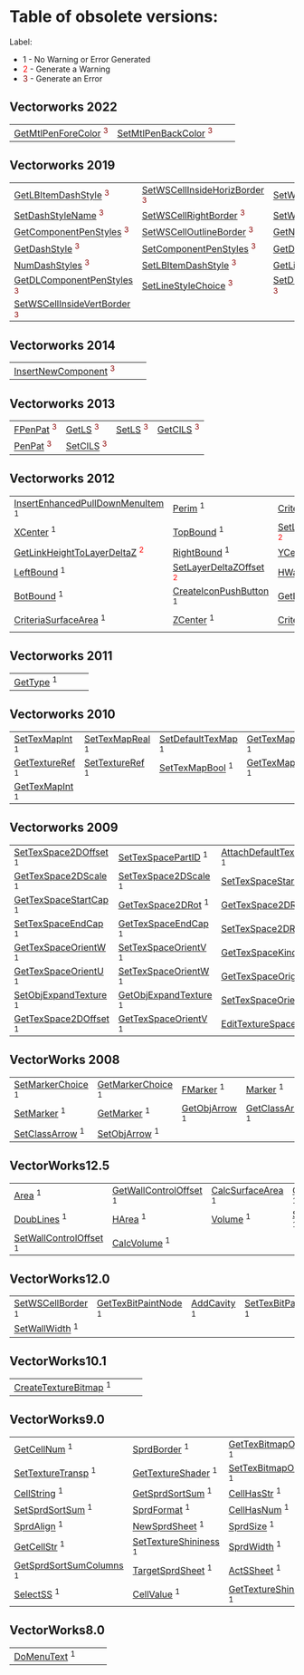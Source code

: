 # Table of obsolete versions:

Label:
* <span>1</span> - No Warning or Error Generated
* <span style='color:red'>2</span> - Generate a Warning
* <span style='color:darkred'>3</span> - Generate an Error

## Vectorworks 2022
|    |    |    |    |
|---|---|---|---|
|[GetMtlPenForeColor](pages/../../FunctionGetMtlPenForeColorference/Functions/pages/GetMtlPenForeColor.md) <span style='color:darkred'><sup>3</sup></span>|[SetMtlPenBackColor](pages/../../FunctionSetMtlPenBackColorference/Functions/pages/SetMtlPenBackColor.md) <span style='color:darkred'><sup>3</sup></span>|    |    |

## Vectorworks 2019
|    |    |    |    |
|---|---|---|---|
|[GetLBItemDashStyle](pages/../../FunctionGetLBItemDashStyleference/Functions/pages/GetLBItemDashStyle.md) <span style='color:darkred'><sup>3</sup></span>|[SetWSCellInsideHorizBorder](pages/../../FunctionSetWSCellInsideHorizBorderference/Functions/pages/SetWSCellInsideHorizBorder.md) <span style='color:darkred'><sup>3</sup></span>|[SetWSCellTopBorder](pages/../../FunctionSetWSCellTopBorderference/Functions/pages/SetWSCellTopBorder.md) <span style='color:darkred'><sup>3</sup></span>|[InsertNewDLComponent](pages/../../FunctionInsertNewDLComponentference/Functions/pages/InsertNewDLComponent.md) <span style='color:darkred'><sup>3</sup></span>|
|[SetDashStyleName](pages/../../FunctionSetDashStyleNameference/Functions/pages/SetDashStyleName.md) <span style='color:darkred'><sup>3</sup></span>|[SetWSCellRightBorder](pages/../../FunctionSetWSCellRightBorderference/Functions/pages/SetWSCellRightBorder.md) <span style='color:darkred'><sup>3</sup></span>|[SetWSCellBottomBorder](pages/../../FunctionSetWSCellBottomBorderference/Functions/pages/SetWSCellBottomBorder.md) <span style='color:darkred'><sup>3</sup></span>|[SetWSCellLeftBorder](pages/../../FunctionSetWSCellLeftBorderference/Functions/pages/SetWSCellLeftBorder.md) <span style='color:darkred'><sup>3</sup></span>|
|[GetComponentPenStyles](pages/../../FunctionGetComponentPenStylesference/Functions/pages/GetComponentPenStyles.md) <span style='color:darkred'><sup>3</sup></span>|[SetWSCellOutlineBorder](pages/../../FunctionSetWSCellOutlineBorderference/Functions/pages/SetWSCellOutlineBorder.md) <span style='color:darkred'><sup>3</sup></span>|[GetNumDashDataPairs](pages/../../FunctionGetNumDashDataPairsference/Functions/pages/GetNumDashDataPairs.md) <span style='color:darkred'><sup>3</sup></span>|[GetLineStyleChoice](pages/../../FunctionGetLineStyleChoiceference/Functions/pages/GetLineStyleChoice.md) <span style='color:darkred'><sup>3</sup></span>|
|[GetDashStyle](pages/../../FunctionGetDashStyleference/Functions/pages/GetDashStyle.md) <span style='color:darkred'><sup>3</sup></span>|[SetComponentPenStyles](pages/../../FunctionSetComponentPenStylesference/Functions/pages/SetComponentPenStyles.md) <span style='color:darkred'><sup>3</sup></span>|[GetDashDataValPairAt](pages/../../FunctionGetDashDataValPairAtference/Functions/pages/GetDashDataValPairAt.md) <span style='color:darkred'><sup>3</sup></span>|[GetDashStyleName](pages/../../FunctionGetDashStyleNameference/Functions/pages/GetDashStyleName.md) <span style='color:darkred'><sup>3</sup></span>|
|[NumDashStyles](pages/../../FunctionNumDashStylesference/Functions/pages/NumDashStyles.md) <span style='color:darkred'><sup>3</sup></span>|[SetLBItemDashStyle](pages/../../FunctionSetLBItemDashStyleference/Functions/pages/SetLBItemDashStyle.md) <span style='color:darkred'><sup>3</sup></span>|[GetLineAttributeData](pages/../../FunctionGetLineAttributeDataference/Functions/pages/GetLineAttributeData.md) <span style='color:darkred'><sup>3</sup></span>|[SetLineAttributeData](pages/../../FunctionSetLineAttributeDataference/Functions/pages/SetLineAttributeData.md) <span style='color:darkred'><sup>3</sup></span>|
|[GetDLComponentPenStyles](pages/../../FunctionGetDLComponentPenStylesference/Functions/pages/GetDLComponentPenStyles.md) <span style='color:darkred'><sup>3</sup></span>|[SetLineStyleChoice](pages/../../FunctionSetLineStyleChoiceference/Functions/pages/SetLineStyleChoice.md) <span style='color:darkred'><sup>3</sup></span>|[SetDLComponentPenStyles](pages/../../FunctionSetDLComponentPenStylesference/Functions/pages/SetDLComponentPenStyles.md) <span style='color:darkred'><sup>3</sup></span>|[GetDashStyleIndex](pages/../../FunctionGetDashStyleIndexference/Functions/pages/GetDashStyleIndex.md) <span style='color:darkred'><sup>3</sup></span>|
|[SetWSCellInsideVertBorder](pages/../../FunctionSetWSCellInsideVertBorderference/Functions/pages/SetWSCellInsideVertBorder.md) <span style='color:darkred'><sup>3</sup></span>|    |    |    |

## Vectorworks 2014
|    |    |    |    |
|---|---|---|---|
|[InsertNewComponent](pages/../../FunctionInsertNewComponentference/Functions/pages/InsertNewComponent.md) <span style='color:darkred'><sup>3</sup></span>|    |    |    |

## Vectorworks 2013
|    |    |    |    |
|---|---|---|---|
|[FPenPat](pages/../../FunctionFPenPatference/Functions/pages/FPenPat.md) <span style='color:darkred'><sup>3</sup></span>|[GetLS](pages/../../FunctionGetLSference/Functions/pages/GetLS.md) <span style='color:darkred'><sup>3</sup></span>|[SetLS](pages/../../FunctionSetLSference/Functions/pages/SetLS.md) <span style='color:darkred'><sup>3</sup></span>|[GetClLS](pages/../../FunctionGetClLSference/Functions/pages/GetClLS.md) <span style='color:darkred'><sup>3</sup></span>|
|[PenPat](pages/../../FunctionPenPatference/Functions/pages/PenPat.md) <span style='color:darkred'><sup>3</sup></span>|[SetClLS](pages/../../FunctionSetClLSference/Functions/pages/SetClLS.md) <span style='color:darkred'><sup>3</sup></span>|    |    |

## Vectorworks 2012
|    |    |    |    |
|---|---|---|---|
|[InsertEnhancedPullDownMenuItem](pages/../../FunctionInsertEnhancedPullDownMenuItemference/Functions/pages/InsertEnhancedPullDownMenuItem.md) <span><sup>1</sup></span>|[Perim](pages/../../FunctionPerimference/Functions/pages/Perim.md) <span><sup>1</sup></span>|[CriteriaArea](pages/../../FunctionCriteriaAreaference/Functions/pages/CriteriaArea.md) <span><sup>1</sup></span>|[WallHeight](pages/../../FunctionWallHeightference/Functions/pages/WallHeight.md) <span style='color:red'><sup>2</sup></span>|
|[XCenter](pages/../../FunctionXCenterference/Functions/pages/XCenter.md) <span><sup>1</sup></span>|[TopBound](pages/../../FunctionTopBoundference/Functions/pages/TopBound.md) <span><sup>1</sup></span>|[SetLinkHeightToLayerDeltaZ](pages/../../FunctionSetLinkHeightToLayerDeltaZference/Functions/pages/SetLinkHeightToLayerDeltaZ.md) <span style='color:red'><sup>2</sup></span>|[SetLBMultImageIndexes](pages/../../FunctionSetLBMultImageIndexesference/Functions/pages/SetLBMultImageIndexes.md) <span><sup>1</sup></span>|
|[GetLinkHeightToLayerDeltaZ](pages/../../FunctionGetLinkHeightToLayerDeltaZference/Functions/pages/GetLinkHeightToLayerDeltaZ.md) <span style='color:red'><sup>2</sup></span>|[RightBound](pages/../../FunctionRightBoundference/Functions/pages/RightBound.md) <span><sup>1</sup></span>|[YCenter](pages/../../FunctionYCenterference/Functions/pages/YCenter.md) <span><sup>1</sup></span>|[Length](pages/../../FunctionLengthference/Functions/pages/Length.md) <span><sup>1</sup></span>|
|[LeftBound](pages/../../FunctionLeftBoundference/Functions/pages/LeftBound.md) <span><sup>1</sup></span>|[SetLayerDeltaZOffset](pages/../../FunctionSetLayerDeltaZOffsetference/Functions/pages/SetLayerDeltaZOffset.md) <span style='color:red'><sup>2</sup></span>|[HWallHeight](pages/../../FunctionHWallHeightference/Functions/pages/HWallHeight.md) <span style='color:red'><sup>2</sup></span>|[AddLBImage](pages/../../FunctionAddLBImageference/Functions/pages/AddLBImage.md) <span><sup>1</sup></span>|
|[BotBound](pages/../../FunctionBotBoundference/Functions/pages/BotBound.md) <span><sup>1</sup></span>|[CreateIconPushButton](pages/../../FunctionCreateIconPushButtonference/Functions/pages/CreateIconPushButton.md) <span><sup>1</sup></span>|[GetLayerDeltaZOffset](pages/../../FunctionGetLayerDeltaZOffsetference/Functions/pages/GetLayerDeltaZOffset.md) <span style='color:red'><sup>2</sup></span>|[SetWallHeights](pages/../../FunctionSetWallHeightsference/Functions/pages/SetWallHeights.md) <span style='color:red'><sup>2</sup></span>|
|[CriteriaSurfaceArea](pages/../../FunctionCriteriaSurfaceAreaference/Functions/pages/CriteriaSurfaceArea.md) <span><sup>1</sup></span>|[ZCenter](pages/../../FunctionZCenterference/Functions/pages/ZCenter.md) <span><sup>1</sup></span>|[CriteriaVolume](pages/../../FunctionCriteriaVolumeference/Functions/pages/CriteriaVolume.md) <span><sup>1</sup></span>|[InsertProposedClassOrLayerItem](pages/../../FunctionInsertProposedClassOrLayerItemference/Functions/pages/InsertProposedClassOrLayerItem.md) <span><sup>1</sup></span>|

## Vectorworks 2011
|    |    |    |    |
|---|---|---|---|
|[GetType](pages/../../FunctionGetTypeference/Functions/pages/GetType.md) <span><sup>1</sup></span>|    |    |    |

## Vectorworks 2010
|    |    |    |    |
|---|---|---|---|
|[SetTexMapInt](pages/../../FunctionSetTexMapIntference/Functions/pages/SetTexMapInt.md) <span><sup>1</sup></span>|[SetTexMapReal](pages/../../FunctionSetTexMapRealference/Functions/pages/SetTexMapReal.md) <span><sup>1</sup></span>|[SetDefaultTexMap](pages/../../FunctionSetDefaultTexMapference/Functions/pages/SetDefaultTexMap.md) <span><sup>1</sup></span>|[GetTexMapReal](pages/../../FunctionGetTexMapRealference/Functions/pages/GetTexMapReal.md) <span><sup>1</sup></span>|
|[GetTextureRef](pages/../../FunctionGetTextureRefference/Functions/pages/GetTextureRef.md) <span><sup>1</sup></span>|[SetTextureRef](pages/../../FunctionSetTextureRefference/Functions/pages/SetTextureRef.md) <span><sup>1</sup></span>|[SetTexMapBool](pages/../../FunctionSetTexMapBoolference/Functions/pages/SetTexMapBool.md) <span><sup>1</sup></span>|[GetTexMapBool](pages/../../FunctionGetTexMapBoolference/Functions/pages/GetTexMapBool.md) <span><sup>1</sup></span>|
|[GetTexMapInt](pages/../../FunctionGetTexMapIntference/Functions/pages/GetTexMapInt.md) <span><sup>1</sup></span>|    |    |    |

## Vectorworks 2009
|    |    |    |    |
|---|---|---|---|
|[SetTexSpace2DOffset](pages/../../FunctionSetTexSpace2DOffsetference/Functions/pages/SetTexSpace2DOffset.md) <span><sup>1</sup></span>|[SetTexSpacePartID](pages/../../FunctionSetTexSpacePartIDference/Functions/pages/SetTexSpacePartID.md) <span><sup>1</sup></span>|[AttachDefaultTextureSpace](pages/../../FunctionAttachDefaultTextureSpaceference/Functions/pages/AttachDefaultTextureSpace.md) <span><sup>1</sup></span>|[GetTextureSpace](pages/../../FunctionGetTextureSpaceference/Functions/pages/GetTextureSpace.md) <span><sup>1</sup></span>|
|[GetTexSpace2DScale](pages/../../FunctionGetTexSpace2DScaleference/Functions/pages/GetTexSpace2DScale.md) <span><sup>1</sup></span>|[SetTexSpace2DScale](pages/../../FunctionSetTexSpace2DScaleference/Functions/pages/SetTexSpace2DScale.md) <span><sup>1</sup></span>|[SetTexSpaceStartCap](pages/../../FunctionSetTexSpaceStartCapference/Functions/pages/SetTexSpaceStartCap.md) <span><sup>1</sup></span>|[GetTexSpacePartID](pages/../../FunctionGetTexSpacePartIDference/Functions/pages/GetTexSpacePartID.md) <span><sup>1</sup></span>|
|[GetTexSpaceStartCap](pages/../../FunctionGetTexSpaceStartCapference/Functions/pages/GetTexSpaceStartCap.md) <span><sup>1</sup></span>|[GetTexSpace2DRot](pages/../../FunctionGetTexSpace2DRotference/Functions/pages/GetTexSpace2DRot.md) <span><sup>1</sup></span>|[GetTexSpace2DRadius](pages/../../FunctionGetTexSpace2DRadiusference/Functions/pages/GetTexSpace2DRadius.md) <span><sup>1</sup></span>|[SetTexSpace2DRadius](pages/../../FunctionSetTexSpace2DRadiusference/Functions/pages/SetTexSpace2DRadius.md) <span><sup>1</sup></span>|
|[SetTexSpaceEndCap](pages/../../FunctionSetTexSpaceEndCapference/Functions/pages/SetTexSpaceEndCap.md) <span><sup>1</sup></span>|[GetTexSpaceEndCap](pages/../../FunctionGetTexSpaceEndCapference/Functions/pages/GetTexSpaceEndCap.md) <span><sup>1</sup></span>|[SetTexSpace2DRot](pages/../../FunctionSetTexSpace2DRotference/Functions/pages/SetTexSpace2DRot.md) <span><sup>1</sup></span>|[DeleteTextureSpace](pages/../../FunctionDeleteTextureSpaceference/Functions/pages/DeleteTextureSpace.md) <span><sup>1</sup></span>|
|[GetTexSpaceOrientW](pages/../../FunctionGetTexSpaceOrientWference/Functions/pages/GetTexSpaceOrientW.md) <span><sup>1</sup></span>|[SetTexSpaceOrientV](pages/../../FunctionSetTexSpaceOrientVference/Functions/pages/SetTexSpaceOrientV.md) <span><sup>1</sup></span>|[GetTexSpaceKind](pages/../../FunctionGetTexSpaceKindference/Functions/pages/GetTexSpaceKind.md) <span><sup>1</sup></span>|[SetTexSpaceKind](pages/../../FunctionSetTexSpaceKindference/Functions/pages/SetTexSpaceKind.md) <span><sup>1</sup></span>|
|[GetTexSpaceOrientU](pages/../../FunctionGetTexSpaceOrientUference/Functions/pages/GetTexSpaceOrientU.md) <span><sup>1</sup></span>|[SetTexSpaceOrientW](pages/../../FunctionSetTexSpaceOrientWference/Functions/pages/SetTexSpaceOrientW.md) <span><sup>1</sup></span>|[GetTexSpaceOrigin](pages/../../FunctionGetTexSpaceOriginference/Functions/pages/GetTexSpaceOrigin.md) <span><sup>1</sup></span>|[SetTexSpaceOrigin](pages/../../FunctionSetTexSpaceOriginference/Functions/pages/SetTexSpaceOrigin.md) <span><sup>1</sup></span>|
|[SetObjExpandTexture](pages/../../FunctionSetObjExpandTextureference/Functions/pages/SetObjExpandTexture.md) <span><sup>1</sup></span>|[GetObjExpandTexture](pages/../../FunctionGetObjExpandTextureference/Functions/pages/GetObjExpandTexture.md) <span><sup>1</sup></span>|[SetTexSpaceOrientU](pages/../../FunctionSetTexSpaceOrientUference/Functions/pages/SetTexSpaceOrientU.md) <span><sup>1</sup></span>|[SetDefaultTextureSpace](pages/../../FunctionSetDefaultTextureSpaceference/Functions/pages/SetDefaultTextureSpace.md) <span><sup>1</sup></span>|
|[GetTexSpace2DOffset](pages/../../FunctionGetTexSpace2DOffsetference/Functions/pages/GetTexSpace2DOffset.md) <span><sup>1</sup></span>|[GetTexSpaceOrientV](pages/../../FunctionGetTexSpaceOrientVference/Functions/pages/GetTexSpaceOrientV.md) <span><sup>1</sup></span>|[EditTextureSpace](pages/../../FunctionEditTextureSpaceference/Functions/pages/EditTextureSpace.md) <span><sup>1</sup></span>|    |

## VectorWorks 2008
|    |    |    |    |
|---|---|---|---|
|[SetMarkerChoice](pages/../../FunctionSetMarkerChoiceference/Functions/pages/SetMarkerChoice.md) <span><sup>1</sup></span>|[GetMarkerChoice](pages/../../FunctionGetMarkerChoiceference/Functions/pages/GetMarkerChoice.md) <span><sup>1</sup></span>|[FMarker](pages/../../FunctionFMarkerference/Functions/pages/FMarker.md) <span><sup>1</sup></span>|[Marker](pages/../../FunctionMarkerference/Functions/pages/Marker.md) <span><sup>1</sup></span>|
|[SetMarker](pages/../../FunctionSetMarkerference/Functions/pages/SetMarker.md) <span><sup>1</sup></span>|[GetMarker](pages/../../FunctionGetMarkerference/Functions/pages/GetMarker.md) <span><sup>1</sup></span>|[GetObjArrow](pages/../../FunctionGetObjArrowference/Functions/pages/GetObjArrow.md) <span><sup>1</sup></span>|[GetClassArrow](pages/../../FunctionGetClassArrowference/Functions/pages/GetClassArrow.md) <span><sup>1</sup></span>|
|[SetClassArrow](pages/../../FunctionSetClassArrowference/Functions/pages/SetClassArrow.md) <span><sup>1</sup></span>|[SetObjArrow](pages/../../FunctionSetObjArrowference/Functions/pages/SetObjArrow.md) <span><sup>1</sup></span>|    |    |

## VectorWorks12.5
|    |    |    |    |
|---|---|---|---|
|[Area](pages/../../FunctionAreaference/Functions/pages/Area.md) <span><sup>1</sup></span>|[GetWallControlOffset](pages/../../FunctionGetWallControlOffsetference/Functions/pages/GetWallControlOffset.md) <span><sup>1</sup></span>|[CalcSurfaceArea](pages/../../FunctionCalcSurfaceAreaference/Functions/pages/CalcSurfaceArea.md) <span><sup>1</sup></span>|[ClearCavities](pages/../../FunctionClearCavitiesference/Functions/pages/ClearCavities.md) <span><sup>1</sup></span>|
|[DoubLines](pages/../../FunctionDoubLinesference/Functions/pages/DoubLines.md) <span><sup>1</sup></span>|[HArea](pages/../../FunctionHAreaference/Functions/pages/HArea.md) <span><sup>1</sup></span>|[Volume](pages/../../FunctionVolumeference/Functions/pages/Volume.md) <span><sup>1</sup></span>|[SurfaceArea](pages/../../FunctionSurfaceAreaference/Functions/pages/SurfaceArea.md) <span><sup>1</sup></span>|
|[SetWallControlOffset](pages/../../FunctionSetWallControlOffsetference/Functions/pages/SetWallControlOffset.md) <span><sup>1</sup></span>|[CalcVolume](pages/../../FunctionCalcVolumeference/Functions/pages/CalcVolume.md) <span><sup>1</sup></span>|    |    |

## VectorWorks12.0
|    |    |    |    |
|---|---|---|---|
|[SetWSCellBorder](pages/../../FunctionSetWSCellBorderference/Functions/pages/SetWSCellBorder.md) <span><sup>1</sup></span>|[GetTexBitPaintNode](pages/../../FunctionGetTexBitPaintNodeference/Functions/pages/GetTexBitPaintNode.md) <span><sup>1</sup></span>|[AddCavity](pages/../../FunctionAddCavityference/Functions/pages/AddCavity.md) <span><sup>1</sup></span>|[SetTexBitPaintNode](pages/../../FunctionSetTexBitPaintNodeference/Functions/pages/SetTexBitPaintNode.md) <span><sup>1</sup></span>|
|[SetWallWidth](pages/../../FunctionSetWallWidthference/Functions/pages/SetWallWidth.md) <span><sup>1</sup></span>|    |    |    |

## VectorWorks10.1
|    |    |    |    |
|---|---|---|---|
|[CreateTextureBitmap](pages/../../FunctionCreateTextureBitmapference/Functions/pages/CreateTextureBitmap.md) <span><sup>1</sup></span>|    |    |    |

## VectorWorks9.0
|    |    |    |    |
|---|---|---|---|
|[GetCellNum](pages/../../FunctionGetCellNumference/Functions/pages/GetCellNum.md) <span><sup>1</sup></span>|[SprdBorder](pages/../../FunctionSprdBorderference/Functions/pages/SprdBorder.md) <span><sup>1</sup></span>|[GetTexBitmapOrigin](pages/../../FunctionGetTexBitmapOriginference/Functions/pages/GetTexBitmapOrigin.md) <span><sup>1</sup></span>|[GetTextureTransp](pages/../../FunctionGetTextureTranspference/Functions/pages/GetTextureTransp.md) <span><sup>1</sup></span>|
|[SetTextureTransp](pages/../../FunctionSetTextureTranspference/Functions/pages/SetTextureTransp.md) <span><sup>1</sup></span>|[GetTextureShader](pages/../../FunctionGetTextureShaderference/Functions/pages/GetTextureShader.md) <span><sup>1</sup></span>|[SetTexBitmapOrigin](pages/../../FunctionSetTexBitmapOriginference/Functions/pages/SetTexBitmapOrigin.md) <span><sup>1</sup></span>|[EditTextureBitmap](pages/../../FunctionEditTextureBitmapference/Functions/pages/EditTextureBitmap.md) <span><sup>1</sup></span>|
|[CellString](pages/../../FunctionCellStringference/Functions/pages/CellString.md) <span><sup>1</sup></span>|[GetSprdSortSum](pages/../../FunctionGetSprdSortSumference/Functions/pages/GetSprdSortSum.md) <span><sup>1</sup></span>|[CellHasStr](pages/../../FunctionCellHasStrference/Functions/pages/CellHasStr.md) <span><sup>1</sup></span>|[GetCWidth](pages/../../FunctionGetCWidthference/Functions/pages/GetCWidth.md) <span><sup>1</sup></span>|
|[SetSprdSortSum](pages/../../FunctionSetSprdSortSumference/Functions/pages/SetSprdSortSum.md) <span><sup>1</sup></span>|[SprdFormat](pages/../../FunctionSprdFormatference/Functions/pages/SprdFormat.md) <span><sup>1</sup></span>|[CellHasNum](pages/../../FunctionCellHasNumference/Functions/pages/CellHasNum.md) <span><sup>1</sup></span>|[LoadCell](pages/../../FunctionLoadCellference/Functions/pages/LoadCell.md) <span><sup>1</sup></span>|
|[SprdAlign](pages/../../FunctionSprdAlignference/Functions/pages/SprdAlign.md) <span><sup>1</sup></span>|[NewSprdSheet](pages/../../FunctionNewSprdSheetference/Functions/pages/NewSprdSheet.md) <span><sup>1</sup></span>|[SprdSize](pages/../../FunctionSprdSizeference/Functions/pages/SprdSize.md) <span><sup>1</sup></span>|[CloseSS](pages/../../FunctionCloseSSference/Functions/pages/CloseSS.md) <span><sup>1</sup></span>|
|[GetCellStr](pages/../../FunctionGetCellStrference/Functions/pages/GetCellStr.md) <span><sup>1</sup></span>|[SetTextureShininess](pages/../../FunctionSetTextureShininessference/Functions/pages/SetTextureShininess.md) <span><sup>1</sup></span>|[SprdWidth](pages/../../FunctionSprdWidthference/Functions/pages/SprdWidth.md) <span><sup>1</sup></span>|[SetSprdSortSumColumns](pages/../../FunctionSetSprdSortSumColumnsference/Functions/pages/SetSprdSortSumColumns.md) <span><sup>1</sup></span>|
|[GetSprdSortSumColumns](pages/../../FunctionGetSprdSortSumColumnsference/Functions/pages/GetSprdSortSumColumns.md) <span><sup>1</sup></span>|[TargetSprdSheet](pages/../../FunctionTargetSprdSheetference/Functions/pages/TargetSprdSheet.md) <span><sup>1</sup></span>|[ActSSheet](pages/../../FunctionActSSheetference/Functions/pages/ActSSheet.md) <span><sup>1</sup></span>|[SetTextureShader](pages/../../FunctionSetTextureShaderference/Functions/pages/SetTextureShader.md) <span><sup>1</sup></span>|
|[SelectSS](pages/../../FunctionSelectSSference/Functions/pages/SelectSS.md) <span><sup>1</sup></span>|[CellValue](pages/../../FunctionCellValueference/Functions/pages/CellValue.md) <span><sup>1</sup></span>|[GetTextureShininess](pages/../../FunctionGetTextureShininessference/Functions/pages/GetTextureShininess.md) <span><sup>1</sup></span>|[GetCAlign](pages/../../FunctionGetCAlignference/Functions/pages/GetCAlign.md) <span><sup>1</sup></span>|

## VectorWorks8.0
|    |    |    |    |
|---|---|---|---|
|[DoMenuText](pages/../../FunctionDoMenuTextference/Functions/pages/DoMenuText.md) <span><sup>1</sup></span>|    |    |    |


